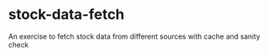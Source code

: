 # stock-data-fetch
An exercise to fetch stock data from different sources with cache and sanity check
